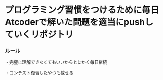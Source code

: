 # プログラミング習慣をつけるために毎日Atcoderで解いた問題を適当にpushしていくリポジトリ

### ルール

・完璧に理解できなくてもいいからとにかく毎日継続

・コンテスト復習したやつも載せる
